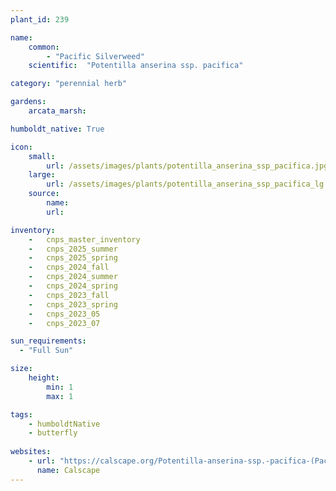 ```yaml
---
plant_id: 239 

name: 
    common: 
        - "Pacific Silverweed"  
    scientific:  "Potentilla anserina ssp. pacifica"  

category: "perennial herb"

gardens: 
    arcata_marsh:

humboldt_native: True

icon: 
    small: 
        url: /assets/images/plants/potentilla_anserina_ssp_pacifica.jpg 
    large: 
        url: /assets/images/plants/potentilla_anserina_ssp_pacifica_lg.jpg 
    source: 
        name: 
        url: 

inventory: 
    -   cnps_master_inventory
    -   cnps_2025_summer
    -   cnps_2025_spring
    -   cnps_2024_fall
    -   cnps_2024_summer
    -   cnps_2024_spring
    -   cnps_2023_fall
    -   cnps_2023_spring
    -   cnps_2023_05 
    -   cnps_2023_07 

sun_requirements:
  - "Full Sun"

size:
    height: 
        min: 1
        max: 1 

tags:
    - humboldtNative
    - butterfly
 
websites: 
    - url: "https://calscape.org/Potentilla-anserina-ssp.-pacifica-(Pacific-Potentilla)?srchcr=sc5819b477e8576"
      name: Calscape
---
```

